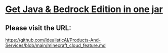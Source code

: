 # <a href="https://vagdedes.com/patreon">Get Java & Bedrock Edition in one jar</a>

## Please visit the URL:
https://github.com/IdealisticAI/Products-And-Services/blob/main/minecraft_cloud_feature.md
